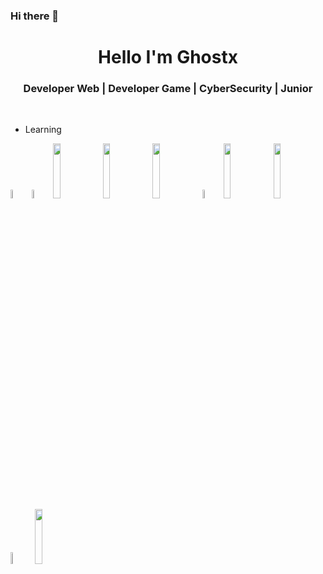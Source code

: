 ### Hi there 👋

<!--
**srghostx/srghostx** is a ✨ _special_ ✨ repository because its `README.md` (this file) appears on your GitHub profile.

Here are some ideas to get you started:

- 🔭 I’m currently working on ...
- 🌱 I’m currently learning ...
- 👯 I’m looking to collaborate on ...
- 🤔 I’m looking for help with ...
- 💬 Ask me about ...
- 📫 How to reach me: ...
- 😄 Pronouns: ...
- ⚡ Fun fact: ...
-->
<div align="center">
  <h1> Hello I'm Ghostx </h1>
</div>

<div align ="center">
<h3> Developer Web | Developer Game | CyberSecurity | Junior </h3> 
</div>
</br>

- Learning 
<p>
  
   <img width="6%" src="https://cdn.worldvectorlogo.com/logos/logo-javascript.svg" /> 
  <img width="6%" src="https://cdn.worldvectorlogo.com/logos/typescript.svg" /> 
  <img width="15%" src="https://www.vectorlogo.zone/logos/reactjs/reactjs-ar21.svg" />
  <img width="15%" src="https://www.vectorlogo.zone/logos/nodejs/nodejs-ar21.svg" /> 
  <img width="15%" src="https://www.vectorlogo.zone/logos/unity3d/unity3d-ar21.svg" />
  <img width="6%" src="https://seeklogo.com/images/C/c-sharp-c-logo-02F17714BA-seeklogo.com.png" /> 
  <img width="15%" src="https://www.vectorlogo.zone/logos/linux/linux-ar21.svg" />
  <img width="15%" src="https://www.vectorlogo.zone/logos/debian/debian-ar21.svg" />
  <img width="7%" src="https://seeklogo.com/images/K/kali-linux-logo-AED181186E-seeklogo.com.png" />
  <img width="15%" src="https://www.vectorlogo.zone/logos/git-scm/git-scm-ar21.svg" />
  <!--
  <img width="15%" src="https://www.vectorlogo.zone/logos/vim/vim-ar21.svg" />
  -->
</p>


